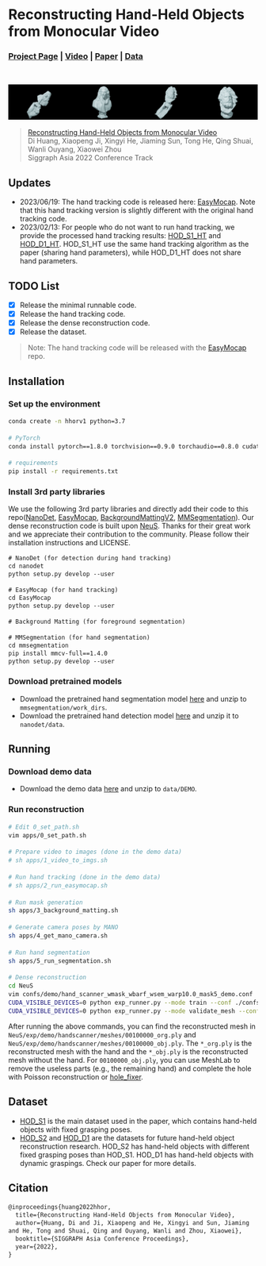 # Reconstructing Hand-Held Objects from Monocular Video
### [Project Page](https://dihuangdh.github.io/hhor/) | [Video](https://youtu.be/Xfkm7HP9OQA) | [Paper](https://arxiv.org/abs/2211.16835) | [Data](https://unisydneyedu-my.sharepoint.com/:f:/g/personal/dhua9550_uni_sydney_edu_au/EnAhi57D41JJrxwMMRtMXsABMtJ4KAJ8qTuZkpdiDCON5A?e=mhKzbV)
<br/>

![](./images/1.gif)

> [Reconstructing Hand-Held Objects from Monocular Video](https://arxiv.org/abs/2211.16835)  
> Di Huang, Xiaopeng Ji, Xingyi He, Jiaming Sun, Tong He, Qing Shuai, Wanli Ouyang, Xiaowei Zhou  
> Siggraph Asia 2022 Conference Track

## Updates
- 2023/06/19: The hand tracking code is released here: [EasyMocap](https://chingswy.github.io/easymocap-public-doc/develop/03_fitsmpl_monocular.html#fit-mano-to-fixed-hand-pose). Note that this hand tracking version is slightly different with the original hand tracking code.
- 2023/02/13: For people who do not want to run hand tracking, we provide the processed hand tracking results: [HOD_S1_HT](https://unisydneyedu-my.sharepoint.com/:u:/g/personal/dhua9550_uni_sydney_edu_au/Ed4ZxX_X8btFv5Mco1B1ZjoB-TdG3Q5-JfwUiM3cJKWctQ?e=oqO08f) and [HOD_D1_HT](https://unisydneyedu-my.sharepoint.com/:u:/g/personal/dhua9550_uni_sydney_edu_au/EXvp8azRV5FJr5PGCsMqiOQB2R1f09RkfWw7KcqQbkqSOw?e=t2US7M). HOD_S1_HT use the same hand tracking  algorithm as the paper (sharing hand parameters), while HOD_D1_HT does not share hand parameters.

## TODO List
- [x] Release the minimal runnable code.
- [x] Release the hand tracking code.
- [x] Release the dense reconstruction code.
- [x] Release the dataset.
> Note: The hand tracking code will be released with the [EasyMocap](https://github.com/zju3dv/EasyMocap) repo.

## Installation
### Set up the environment
```bash
conda create -n hhorv1 python=3.7

# PyTorch
conda install pytorch==1.8.0 torchvision==0.9.0 torchaudio==0.8.0 cudatoolkit=10.2 -c pytorch

# requirements
pip install -r requirements.txt
```

### Install 3rd party libraries
We use the following 3rd party libraries and directly add their code to this repo([NanoDet](https://github.com/RangiLyu/nanodet), [EasyMocap](https://github.com/zju3dv/EasyMocap), [BackgroundMattingV2](https://github.com/PeterL1n/BackgroundMattingV2), [MMSegmentation](https://github.com/open-mmlab/mmsegmentation)). Our dense reconstruction code is built upon [NeuS](https://github.com/Totoro97/NeuS).
Thanks for their great work and we appreciate their contribution to the community. Please follow their installation instructions and LICENSE.
```
# NanoDet (for detection during hand tracking)
cd nanodet
python setup.py develop --user

# EasyMocap (for hand tracking)
cd EasyMocap
python setup.py develop --user

# Background Matting (for foreground segmentation)

# MMSegmentation (for hand segmentation)
cd mmsegmentation
pip install mmcv-full==1.4.0
python setup.py develop --user
```

### Download pretrained models
* Download the pretrained hand segmentation model [here](https://unisydneyedu-my.sharepoint.com/:u:/g/personal/dhua9550_uni_sydney_edu_au/EdxqHCaRAZlAuakxx46K2KwBWrp0v7KkHPw6cu3zXag5-w?e=Sr98Sw) and unzip to `mmsegmentation/work_dirs`.
* Download the pretrained hand detection model [here](https://unisydneyedu-my.sharepoint.com/:u:/g/personal/dhua9550_uni_sydney_edu_au/EWvwlGxAm8BMk8WKeg3CSkoBItld3SeSQ_Govj34m_w30w?e=nA4Yn5) and unzip it to `nanodet/data`.

## Running
### Download demo data
* Download the demo data [here](https://unisydneyedu-my.sharepoint.com/:u:/g/personal/dhua9550_uni_sydney_edu_au/EbI1zCfR8nBDkWpf-VAmoqUBuGOnhvqObD0xSyUd5XhIQA?e=4Nsx7S) and unzip to `data/DEMO`.

### Run reconstruction
```bash
# Edit 0_set_path.sh
vim apps/0_set_path.sh

# Prepare video to images (done in the demo data)
# sh apps/1_video_to_imgs.sh

# Run hand tracking (done in the demo data)
# sh apps/2_run_easymocap.sh

# Run mask generation
sh apps/3_background_matting.sh

# Generate camera poses by MANO
sh apps/4_get_mano_camera.sh

# Run hand segmentation
sh apps/5_run_segmentation.sh

# Dense reconstruction 
cd NeuS
vim confs/demo/hand_scanner_wmask_wbarf_wsem_warp10.0_mask5_demo.conf  # Edit the path to the demo data
CUDA_VISIBLE_DEVICES=0 python exp_runner.py --mode train --conf ./confs/demo/hand_scanner_wmask_wbarf_wsem_warp10.0_mask5_demo.conf --case demo
CUDA_VISIBLE_DEVICES=0 python exp_runner.py --mode validate_mesh --conf ./confs/demo/hand_scanner_wmask_wbarf_wsem_warp10.0_mask5_demo.conf --case demo --is_continue
```

After running the above commands, you can find the reconstructed mesh in `NeuS/exp/demo/handscanner/meshes/00100000_org.ply` and `NeuS/exp/demo/handscanner/meshes/00100000_obj.ply`. The `*_org.ply` is the reconstructed mesh with the hand and the `*_obj.ply` is the reconstructed mesh without the hand. For `00100000_obj.ply`, you can use MeshLab to remove the useless parts (e.g., the remaining hand) and complete the hole with Poisson reconstruction or [
hole_fixer](https://github.com/Erkaman/hole_fixer).

## Dataset
* [HOD_S1](https://unisydneyedu-my.sharepoint.com/:u:/g/personal/dhua9550_uni_sydney_edu_au/EaE4g4lZBE9Flk-aqMkl8nQBImzSkUASG1oESR3QeK8WGw?e=Pd4WNv) is the main dataset used in the paper, which contains hand-held objects with fixed grasping poses.
* [HOD_S2](https://unisydneyedu-my.sharepoint.com/:u:/g/personal/dhua9550_uni_sydney_edu_au/EU3zQUW5fGRMpFlswjoKOg8BiIeCkqqMY6p5sZjVadfbmw?e=QOVQCe) and [HOD_D1](https://unisydneyedu-my.sharepoint.com/:u:/g/personal/dhua9550_uni_sydney_edu_au/Ed6hlU_yrT9NoC9yktqOKZ4BWzpQsEPhDBx-V4tLwtNHLg?e=ZCyiBe) are the datasets for future hand-held object reconstruction research. HOD_S2 has hand-held objects with different fixed grasping poses than HOD_S1. HOD_D1 has hand-held objects with dynamic graspings. Check our paper for more details.

## Citation
```
@inproceedings{huang2022hhor,
  title={Reconstructing Hand-Held Objects from Monocular Video},
  author={Huang, Di and Ji, Xiaopeng and He, Xingyi and Sun, Jiaming and He, Tong and Shuai, Qing and Ouyang, Wanli and Zhou, Xiaowei},
  booktitle={SIGGRAPH Asia Conference Proceedings},
  year={2022},
}
```
